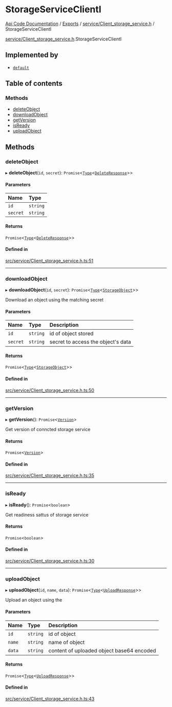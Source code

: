 # StorageServiceClientI
 
[Api Code Documentation](../README.md) / [Exports](../modules.md) / [service/Client\_storage\_service.h](../modules/service_Client_storage_service_h.md) / StorageServiceClientI

[service/Client\_storage\_service.h](../modules/service_Client_storage_service_h.md).StorageServiceClientI

## Implemented by

- [`default`](../classes/service_Client_storage_service.default.md)

## Table of contents

### Methods

- [deleteObject](service_Client_storage_service_h.StorageServiceClientI.md#deleteobject)
- [downloadObject](service_Client_storage_service_h.StorageServiceClientI.md#downloadobject)
- [getVersion](service_Client_storage_service_h.StorageServiceClientI.md#getversion)
- [isReady](service_Client_storage_service_h.StorageServiceClientI.md#isready)
- [uploadObject](service_Client_storage_service_h.StorageServiceClientI.md#uploadobject)

## Methods

### deleteObject

▸ **deleteObject**(`id`, `secret`): `Promise`\<[`Type`](../modules/result.md#type)\<[`DeleteResponse`](service_Client_storage_service_h.DeleteResponse.md)\>\>

#### Parameters

| Name | Type |
| :------ | :------ |
| `id` | `string` |
| `secret` | `string` |

#### Returns

`Promise`\<[`Type`](../modules/result.md#type)\<[`DeleteResponse`](service_Client_storage_service_h.DeleteResponse.md)\>\>

#### Defined in

[src/service/Client_storage_service.h.ts:51](https://github.com/openkfw/TruBudget/blob/1602d8b/api/src/service/Client_storage_service.h.ts#L51)

___

### downloadObject

▸ **downloadObject**(`id`, `secret`): `Promise`\<[`Type`](../modules/result.md#type)\<[`StorageObject`](service_Client_storage_service_h.StorageObject.md)\>\>

Download an object using the matching secret

#### Parameters

| Name | Type | Description |
| :------ | :------ | :------ |
| `id` | `string` | id of object stored |
| `secret` | `string` | secret to access the object's data |

#### Returns

`Promise`\<[`Type`](../modules/result.md#type)\<[`StorageObject`](service_Client_storage_service_h.StorageObject.md)\>\>

#### Defined in

[src/service/Client_storage_service.h.ts:50](https://github.com/openkfw/TruBudget/blob/1602d8b/api/src/service/Client_storage_service.h.ts#L50)

___

### getVersion

▸ **getVersion**(): `Promise`\<[`Version`](service_Client_storage_service_h.Version.md)\>

Get version of conncted storage service

#### Returns

`Promise`\<[`Version`](service_Client_storage_service_h.Version.md)\>

#### Defined in

[src/service/Client_storage_service.h.ts:35](https://github.com/openkfw/TruBudget/blob/1602d8b/api/src/service/Client_storage_service.h.ts#L35)

___

### isReady

▸ **isReady**(): `Promise`\<`boolean`\>

Get readiness sattus of storage service

#### Returns

`Promise`\<`boolean`\>

#### Defined in

[src/service/Client_storage_service.h.ts:30](https://github.com/openkfw/TruBudget/blob/1602d8b/api/src/service/Client_storage_service.h.ts#L30)

___

### uploadObject

▸ **uploadObject**(`id`, `name`, `data`): `Promise`\<[`Type`](../modules/result.md#type)\<[`UploadResponse`](service_Client_storage_service_h.UploadResponse.md)\>\>

Upload an object using the

#### Parameters

| Name | Type | Description |
| :------ | :------ | :------ |
| `id` | `string` | id of object |
| `name` | `string` | name of object |
| `data` | `string` | content of uploaded object base64 encoded |

#### Returns

`Promise`\<[`Type`](../modules/result.md#type)\<[`UploadResponse`](service_Client_storage_service_h.UploadResponse.md)\>\>

#### Defined in

[src/service/Client_storage_service.h.ts:43](https://github.com/openkfw/TruBudget/blob/1602d8b/api/src/service/Client_storage_service.h.ts#L43)
